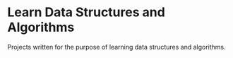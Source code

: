 # Learn Data Structures and Algorithms
Projects written for the purpose of learning data structures and algorithms.
